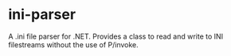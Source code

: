 #  ini-parser
A .ini file parser for .NET. Provides a class to read and write to INI filestreams without the use of P/invoke.
